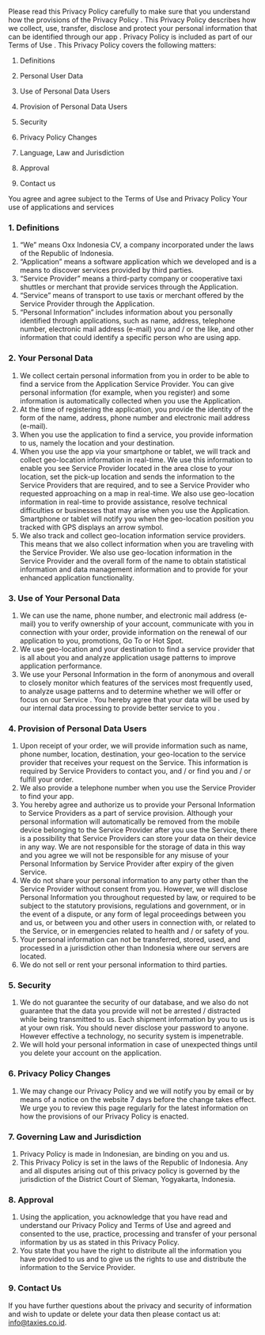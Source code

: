 Please read this Privacy Policy carefully to make sure that you understand how the provisions of the Privacy Policy . This Privacy Policy describes how we collect, use, transfer, disclose and protect your personal information that can be identified through our app . Privacy Policy is included as part of our Terms of Use . This Privacy Policy covers the following matters:

1. Definitions

2. Personal User Data

3. Use of Personal Data Users

4. Provision of Personal Data Users

5. Security

6. Privacy Policy Changes

7. Language, Law and Jurisdiction

8. Approval

9. Contact us
 
You agree and agree subject to the Terms of Use and Privacy Policy Your use of applications and services

### 1. Definitions

1. “We” means Oxx Indonesia CV, a company incorporated under the laws of the Republic of Indonesia.
2. “Application” means a software application which we developed and is a means to discover services provided by third parties.
3. “Service Provider” means a third-party company or cooperative taxi shuttles or merchant that provide services through the Application.
4. “Service” means of transport to use taxis or merchant offered by the Service Provider through the Application.
5. “Personal Information” includes information about you personally identified through applications, such as name, address, telephone number, electronic mail address (e-mail) you and / or the like, and other information that could identify a specific person who are using app.


### 2. Your Personal Data

1. We collect certain personal information from you in order to be able to find a service from the Application Service Provider. You can give personal information (for example, when you register) and some information is automatically collected when you use the Application.
2. At the time of registering the application, you provide the identity of the form of the name, address, phone number and electronic mail address (e-mail).
3. When you use the application to find a service, you provide information to us, namely the location and your destination.
4. When you use the app via your smartphone or tablet, we will track and collect geo-location information in real-time. We use this information to enable you see Service Provider located in the area close to your location, set the pick-up location and sends the information to the Service Providers that are required, and to see a Service Provider who requested approaching on a map in real-time. We also use geo-location information in real-time to provide assistance, resolve technical difficulties or businesses that may arise when you use the Application. Smartphone or tablet will notify you when the geo-location position you tracked with GPS displays an arrow symbol.
5. We also track and collect geo-location information service providers. This means that we also collect information when you are traveling with the Service Provider. We also use geo-location information in the Service Provider and the overall form of the name to obtain statistical information and data management information and to provide for your enhanced application functionality.
 
### 3. Use of Your Personal Data

1. We can use the name, phone number, and electronic mail address (e-mail) you to verify ownership of your account, communicate with you in connection with your order, provide information on the renewal of our application to you, promotions, Go To or Hot Spot.
2. We use geo-location and your destination to find a service provider that is all about you and analyze application usage patterns to improve application performance.
3. We use your Personal Information in the form of anonymous and overall to closely monitor which features of the services most frequently used, to analyze usage patterns and to determine whether we will offer or focus on our Service . You hereby agree that your data will be used by our internal data processing to provide better service to you .
 
### 4. Provision of Personal Data Users

1. Upon receipt of your order, we will provide information such as name, phone number, location, destination, your geo-location to the service provider that receives your request on the Service. This information is required by Service Providers to contact you, and / or find you and / or fulfill your order.
2. We also provide a telephone number when you use the Service Provider to find your app.
3. You hereby agree and authorize us to provide your Personal Information to Service Providers as a part of service provision. Although your personal information will automatically be removed from the mobile device belonging to the Service Provider after you use the Service, there is a possibility that Service Providers can store your data on their device in any way. We are not responsible for the storage of data in this way and you agree we will not be responsible for any misuse of your Personal Information by Service Provider after expiry of the given Service.
4. We do not share your personal information to any party other than the Service Provider without consent from you. However, we will disclose Personal Information you throughout requested by law, or required to be subject to the statutory provisions, regulations and government, or in the event of a dispute, or any form of legal proceedings between you and us, or between you and other users in connection with, or related to the Service, or in emergencies related to health and / or safety of you.
5. Your personal information can not be transferred, stored, used, and processed in a jurisdiction other than Indonesia where our servers are located.
6. We do not sell or rent your personal information to third parties.
 
### 5. Security

1. We do not guarantee the security of our database, and we also do not guarantee that the data you provide will not be arrested / distracted while being transmitted to us. Each shipment information by you to us is at your own risk. You should never disclose your password to anyone. However effective a technology, no security system is impenetrable.
2. We will hold your personal information in case of unexpected things until you delete your account on the application.
 
### 6. Privacy Policy Changes

1. We may change our Privacy Policy and we will notify you by email or by means of a notice on the website 7 days before the change takes effect. We urge you to review this page regularly for the latest information on how the provisions of our Privacy Policy is enacted.
 
### 7. Governing Law and Jurisdiction

1. Privacy Policy is made in Indonesian, are binding on you and us.
2. This Privacy Policy is set in the laws of the Republic of Indonesia. Any and all disputes arising out of this privacy policy is governed by the jurisdiction of the District Court of Sleman, Yogyakarta, Indonesia.
 
### 8. Approval

1. Using the application, you acknowledge that you have read and understand our Privacy Policy and Terms of Use and agreed and consented to the use, practice, processing and transfer of your personal information by us as stated in this Privacy Policy.
2. You state that you have the right to distribute all the information you have provided to us and to give us the rights to use and distribute the information to the Service Provider.
 
### 9. Contact Us

If you have further questions about the privacy and security of information and wish to update or delete your data then please contact us at: info@taxies.co.id.